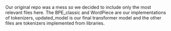 Our original repo was a mess so we decided to include only the most relevant files here.
The BPE_classic and WordPiece are our implementations of tokenizers, updated_model is our final transformer model and the other files are tokenizers implemented from libraries.
